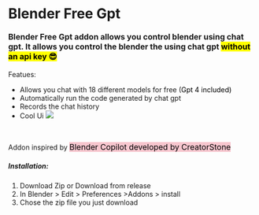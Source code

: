 <h1>Blender Free Gpt&nbsp;</h1>
<h4><span style="font-family: -apple-system, BlinkMacSystemFont, &quot;Segoe UI&quot;, Roboto, &quot;Helvetica Neue&quot;, Arial, &quot;Noto Sans&quot;, sans-serif, &quot;Apple Color Emoji&quot;, &quot;Segoe UI Emoji&quot;, &quot;Segoe UI Symbol&quot;, &quot;Noto Color Emoji&quot;; font-size: 1rem;">Blender Free Gpt addon allows you control blender using chat gpt. It allows you control the blender the using chat gpt <font color="#000000" style="background-color: rgb(255, 255, 0);">without an api key 😎</font></span><br></h4>
<p>Featues:</p>
<ul>
<li>Allows you chat with 18 different models for free&nbsp;<span style="background-color: rgb(255, 255, 255);">(<font color="#000000" style="">Gpt 4 included)</font></span></li>
<li>Automatically run the code generated by chat gpt</li>
<li>Records the chat history</li>
<li>Cool Ui&nbsp;<img src="[https://markets-rails.s3.amazonaws.com/cache/d56cec41fbe9d262ae12b4dd35e0bc73.png](https://github.com/haseebahmed295/documentation-images/blob/main/Screenshot%202024-02-06%20160707.png?raw=true)" style="max-width: 100%;"></li>
</ul>
<p><br></p>
<p>Addon inspired by <span style="font-size: 1rem; background-color: rgb(247, 198, 206);"><font color="#000000" style="">Blender Copilot developed by CreatorStone</font></span></p>
<h5>Installation:</h5>
<ol>
<li>Download Zip or Download from release</li>
<li>In Blender &gt; Edit &gt; Preferences &gt;Addons &gt; install&nbsp;</li>
<li>Chose the zip file you just download&nbsp;</li>
</ol>
